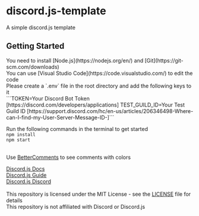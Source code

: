 # discord.js-template
A simple discord.js template </br>
<h2>Getting Started</h2>
You need to install [Node.js](https://nodejs.org/en/) and [Git](https://git-scm.com/downloads) </br>
You can use [Visual Studio Code](https://code.visualstudio.com/) to edit the code </br>
Please create a `.env` file in the root directory and add the following keys to it </br>
```TOKEN=Your Discord Bot Token [https://discord.com/developers/applications]
TEST_GUILD_ID=Your Test Guild ID [https://support.discord.com/hc/en-us/articles/206346498-Where-can-I-find-my-User-Server-Message-ID-]```</br>

Run the following commands in the terminal to get started </br>
```npm install```</br>
```npm start```</br>
</br>

Use [BetterComments](https://marketplace.visualstudio.com/items?itemName=aaron-bond.better-comments) to see comments with colors

[Discord.js Docs](https://discord.js.org/#/docs/main/stable/general/welcome) </br>
[Discord.js Guide](https://discordjs.guide/)</br>
[Discord.js Discord](https://discord.gg/djs)</br>
</br>
This repository is licensed under the MIT License - see the [LICENSE](LICENSE) file for details </br>
This repository is not affiliated with Discord or Discord.js</br>
